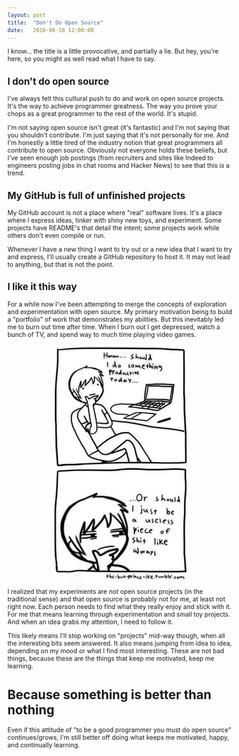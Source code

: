 ```yaml
---
layout: post
title:  "Don't Do Open Source"
date:   2016-06-18 12:00:00
---
```


I know... the title is a little provocative, and partially a lie. But hey, you're here,
so you might as well read what I have to say.

## I don't do open source

I've always felt this cultural push to do and work on open source projects. It's the
way to achieve programmer greatness. The way you prove your chops as a great programmer
to the rest of the world. It's stupid.

I'm not saying open source isn't great (it's fantastic) and I'm not saying that you shouldn't
contribute. I'm just saying that it's not personally for me. And I'm honestly a little
tired of the industry notion that great programmers all contribute to open source. Obviously
not everyone holds these beliefs, but I've seen enough job postings (from recruiters and sites
like Indeed to engineers posting jobs in chat rooms and Hacker News) to see that this _is_
a trend.

## My GitHub is full of unfinished projects

My GitHub account is not a place where "real" software lives. It's a place where I express ideas,
tinker with shiny new toys, and experiment. Some projects have README's that detail the intent; some
projects work while others don't even compile or run.

Whenever I have a new thing I want to try out or a new idea that I want to try and express, I'll usually
create a GitHub repository to host it. It may not lead to anything, but that is not the point.

## I like it this way

For a while now I've been attempting to merge the concepts of exploration and experimentation with open
source. My primary motivation being to build a "portfolio" of work that demonstrates my abilities. But
this inevitably led me to burn out time after time. When I burn out I get depressed, watch a bunch of 
TV, and spend way to much time playing video games.

<img src="/blog-files/dont-do-open-source-1.png" width="300px" alt="burn out" 
     style="margin:0 auto;display: block;" align="center" />


I realized that my experiments are not open source projects (in the traditional sense) and that
open source is probably not for me, at least not right now. Each person needs to find what they
really enjoy and stick with it. For me that means learning through experimentation and small
toy projects. And when an idea grabs my attention, I need to follow it.

This likely means I'll stop working on "projects" mid-way though, when all the interesting bits seem
answered. It also means jumping from idea to idea, depending on my mood or what I find most interesting.
These are not bad things, because these are the things that keep me motivated, keep me learning. 

# Because something is better than nothing

Even if this attitude of "to be a good programmer you must do open source" continues/grows, I'm
still better off doing what keeps me motivated, happy, and continually learning. 
